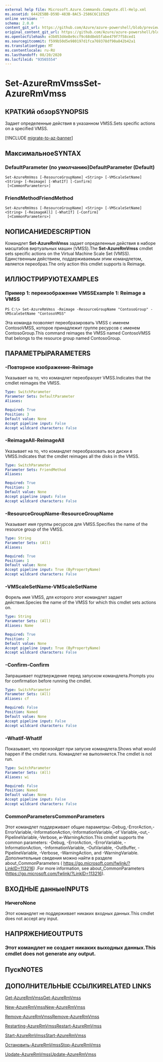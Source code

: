 ```yaml
---
external help file: Microsoft.Azure.Commands.Compute.dll-Help.xml
ms.assetid: 6442E5BB-D59D-483B-8AC5-2586C6C1E925
online version: ''
schema: 2.0.0
content_git_url: https://github.com/Azure/azure-powershell/blob/preview/src/ResourceManager/Compute/Stack/Commands.Compute/help/Set-AzureRmVmss.md
original_content_git_url: https://github.com/Azure/azure-powershell/blob/preview/src/ResourceManager/Compute/Stack/Commands.Compute/help/Set-AzureRmVmss.md
ms.openlocfilehash: e3b053d4e8e9ccf9c68d8eb5fabe479f7f58ced1
ms.sourcegitcommit: f599b50d5e980197d1fca769378df90a842b42a1
ms.translationtype: MT
ms.contentlocale: ru-RU
ms.lasthandoff: 08/20/2020
ms.locfileid: "93565554"
---
```

# <span data-ttu-id="d90cd-101">Set-AzureRmVmss</span><span class="sxs-lookup"><span data-stu-id="d90cd-101">Set-AzureRmVmss</span></span>

## <span data-ttu-id="d90cd-102">КРАТКИй обзор</span><span class="sxs-lookup"><span data-stu-id="d90cd-102">SYNOPSIS</span></span>
<span data-ttu-id="d90cd-103">Задает определенные действия в указанном VMSS.</span><span class="sxs-lookup"><span data-stu-id="d90cd-103">Sets specific actions on a specified VMSS.</span></span>

[!INCLUDE [migrate-to-az-banner](../../includes/migrate-to-az-banner.md)]

## <span data-ttu-id="d90cd-104">Максимальное</span><span class="sxs-lookup"><span data-stu-id="d90cd-104">SYNTAX</span></span>

### <span data-ttu-id="d90cd-105">DefaultParameter (по умолчанию)</span><span class="sxs-lookup"><span data-stu-id="d90cd-105">DefaultParameter (Default)</span></span>
```
Set-AzureRmVmss [-ResourceGroupName] <String> [-VMScaleSetName] <String> [-Reimage] [-WhatIf] [-Confirm]
 [<CommonParameters>]
```

### <span data-ttu-id="d90cd-106">FriendMethod</span><span class="sxs-lookup"><span data-stu-id="d90cd-106">FriendMethod</span></span>
```
Set-AzureRmVmss [-ResourceGroupName] <String> [-VMScaleSetName] <String> [-ReimageAll] [-WhatIf] [-Confirm]
 [<CommonParameters>]
```

## <span data-ttu-id="d90cd-107">NОПИСАНИЕ</span><span class="sxs-lookup"><span data-stu-id="d90cd-107">DESCRIPTION</span></span>
<span data-ttu-id="d90cd-108">Командлет **Set-AzureRmVmss** задает определенные действия в наборе масштабов виртуальных машин (VMSS).</span><span class="sxs-lookup"><span data-stu-id="d90cd-108">The **Set-AzureRmVmss** cmdlet sets specific actions on the Virtual Machine Scale Set (VMSS).</span></span>
<span data-ttu-id="d90cd-109">Единственным действием, поддерживаемым этим командлетом, является переобраз.</span><span class="sxs-lookup"><span data-stu-id="d90cd-109">The only action this cmdlet supports is Reimage.</span></span>

## <span data-ttu-id="d90cd-110">ИЛЛЮСТРИРУЮТ</span><span class="sxs-lookup"><span data-stu-id="d90cd-110">EXAMPLES</span></span>

### <span data-ttu-id="d90cd-111">Пример 1: переизображение VMSS</span><span class="sxs-lookup"><span data-stu-id="d90cd-111">Example 1: Reimage a VMSS</span></span>
```
PS C:\> Set-AzureRmVmss -Reimage -ResourceGroupName "ContosoGroup" -VMScaleSetName "ContosoVMSS"
```

<span data-ttu-id="d90cd-112">Эта команда позволяет переобразировать VMSS с именем ContosoVMSS, которое принадлежит группе ресурсов с именем ContosoGroup.</span><span class="sxs-lookup"><span data-stu-id="d90cd-112">This command reimages the VMSS named ContosoVMSS that belongs to the resource group named ContosoGroup.</span></span>

## <span data-ttu-id="d90cd-113">ПАРАМЕТРЫ</span><span class="sxs-lookup"><span data-stu-id="d90cd-113">PARAMETERS</span></span>

### <span data-ttu-id="d90cd-114">-Повторное изображение</span><span class="sxs-lookup"><span data-stu-id="d90cd-114">-Reimage</span></span>
<span data-ttu-id="d90cd-115">Указывает на то, что командлет переобразует VMSS.</span><span class="sxs-lookup"><span data-stu-id="d90cd-115">Indicates that the cmdlet reimages the VMSS.</span></span>

```yaml
Type: SwitchParameter
Parameter Sets: DefaultParameter
Aliases: 

Required: True
Position: 3
Default value: None
Accept pipeline input: False
Accept wildcard characters: False
```

### <span data-ttu-id="d90cd-116">-ReimageAll</span><span class="sxs-lookup"><span data-stu-id="d90cd-116">-ReimageAll</span></span>
<span data-ttu-id="d90cd-117">Указывает на то, что командлет переобразовать все диски в VMSS.</span><span class="sxs-lookup"><span data-stu-id="d90cd-117">Indicates that the cmdlet reimages all the disks in the VMSS.</span></span>

```yaml
Type: SwitchParameter
Parameter Sets: FriendMethod
Aliases: 

Required: True
Position: 3
Default value: None
Accept pipeline input: False
Accept wildcard characters: False
```

### <span data-ttu-id="d90cd-118">-ResourceGroupName</span><span class="sxs-lookup"><span data-stu-id="d90cd-118">-ResourceGroupName</span></span>
<span data-ttu-id="d90cd-119">Указывает имя группы ресурсов для VMSS.</span><span class="sxs-lookup"><span data-stu-id="d90cd-119">Specifies the name of the resource group of the VMSS.</span></span>

```yaml
Type: String
Parameter Sets: (All)
Aliases: 

Required: True
Position: 1
Default value: None
Accept pipeline input: True (ByPropertyName)
Accept wildcard characters: False
```

### <span data-ttu-id="d90cd-120">-VMScaleSetName</span><span class="sxs-lookup"><span data-stu-id="d90cd-120">-VMScaleSetName</span></span>
<span data-ttu-id="d90cd-121">Форель имя VMSS, для которого этот командлет задает действия.</span><span class="sxs-lookup"><span data-stu-id="d90cd-121">Species the name of the VMSS for which this cmdlet sets actions on.</span></span>

```yaml
Type: String
Parameter Sets: (All)
Aliases: Name

Required: True
Position: 2
Default value: None
Accept pipeline input: True (ByPropertyName)
Accept wildcard characters: False
```

### <span data-ttu-id="d90cd-122">-Confirm</span><span class="sxs-lookup"><span data-stu-id="d90cd-122">-Confirm</span></span>
<span data-ttu-id="d90cd-123">Запрашивает подтверждение перед запуском командлета.</span><span class="sxs-lookup"><span data-stu-id="d90cd-123">Prompts you for confirmation before running the cmdlet.</span></span>

```yaml
Type: SwitchParameter
Parameter Sets: (All)
Aliases: cf

Required: False
Position: Named
Default value: None
Accept pipeline input: False
Accept wildcard characters: False
```

### <span data-ttu-id="d90cd-124">-WhatIf</span><span class="sxs-lookup"><span data-stu-id="d90cd-124">-WhatIf</span></span>
<span data-ttu-id="d90cd-125">Показывает, что произойдет при запуске командлета.</span><span class="sxs-lookup"><span data-stu-id="d90cd-125">Shows what would happen if the cmdlet runs.</span></span> <span data-ttu-id="d90cd-126">Командлет не выполняется.</span><span class="sxs-lookup"><span data-stu-id="d90cd-126">The cmdlet is not run.</span></span>

```yaml
Type: SwitchParameter
Parameter Sets: (All)
Aliases: wi

Required: False
Position: Named
Default value: None
Accept pipeline input: False
Accept wildcard characters: False
```

### <span data-ttu-id="d90cd-127">CommonParameters</span><span class="sxs-lookup"><span data-stu-id="d90cd-127">CommonParameters</span></span>
<span data-ttu-id="d90cd-128">Этот командлет поддерживает общие параметры:-Debug,-ErrorAction,-ErrorVariable,-InformationAction,-InformationVariable,-of Variable,-out,-PipelineVariable,-Verbose, и-WarningAction.</span><span class="sxs-lookup"><span data-stu-id="d90cd-128">This cmdlet supports the common parameters: -Debug, -ErrorAction, -ErrorVariable, -InformationAction, -InformationVariable, -OutVariable, -OutBuffer, -PipelineVariable, -Verbose, -WarningAction, and -WarningVariable.</span></span> <span data-ttu-id="d90cd-129">Дополнительные сведения можно найти в разделе about_CommonParameters ( https://go.microsoft.com/fwlink/?LinkID=113216) .</span><span class="sxs-lookup"><span data-stu-id="d90cd-129">For more information, see about_CommonParameters (https://go.microsoft.com/fwlink/?LinkID=113216).</span></span>

## <span data-ttu-id="d90cd-130">ВХОДНЫЕ данные</span><span class="sxs-lookup"><span data-stu-id="d90cd-130">INPUTS</span></span>

### <span data-ttu-id="d90cd-131">Ничего</span><span class="sxs-lookup"><span data-stu-id="d90cd-131">None</span></span>
<span data-ttu-id="d90cd-132">Этот командлет не поддерживает никаких входных данных.</span><span class="sxs-lookup"><span data-stu-id="d90cd-132">This cmdlet does not accept any input.</span></span>

## <span data-ttu-id="d90cd-133">НАПРЯЖЕНИЕ</span><span class="sxs-lookup"><span data-stu-id="d90cd-133">OUTPUTS</span></span>

### <span data-ttu-id="d90cd-134">Этот командлет не создает никаких выходных данных.</span><span class="sxs-lookup"><span data-stu-id="d90cd-134">This cmdlet does not generate any output.</span></span>

## <span data-ttu-id="d90cd-135">Пуск</span><span class="sxs-lookup"><span data-stu-id="d90cd-135">NOTES</span></span>

## <span data-ttu-id="d90cd-136">ДОПОЛНИТЕЛЬНЫЕ ССЫЛКИ</span><span class="sxs-lookup"><span data-stu-id="d90cd-136">RELATED LINKS</span></span>

[<span data-ttu-id="d90cd-137">Get-AzureRmVmss</span><span class="sxs-lookup"><span data-stu-id="d90cd-137">Get-AzureRmVmss</span></span>](./Get-AzureRmVmss.md)

[<span data-ttu-id="d90cd-138">New-AzureRmVmss</span><span class="sxs-lookup"><span data-stu-id="d90cd-138">New-AzureRmVmss</span></span>](./New-AzureRmVmss.md)

[<span data-ttu-id="d90cd-139">Remove-AzureRmVmss</span><span class="sxs-lookup"><span data-stu-id="d90cd-139">Remove-AzureRmVmss</span></span>](./Remove-AzureRmVmss.md)

[<span data-ttu-id="d90cd-140">Restarting-AzureRmVmss</span><span class="sxs-lookup"><span data-stu-id="d90cd-140">Restart-AzureRmVmss</span></span>](./Restart-AzureRmVmss.md)

[<span data-ttu-id="d90cd-141">Start-AzureRmVmss</span><span class="sxs-lookup"><span data-stu-id="d90cd-141">Start-AzureRmVmss</span></span>](./Start-AzureRmVmss.md)

[<span data-ttu-id="d90cd-142">Остановить-AzureRmVmss</span><span class="sxs-lookup"><span data-stu-id="d90cd-142">Stop-AzureRmVmss</span></span>](./Stop-AzureRmVmss.md)

[<span data-ttu-id="d90cd-143">Update-AzureRmVmss</span><span class="sxs-lookup"><span data-stu-id="d90cd-143">Update-AzureRmVmss</span></span>](./Update-AzureRmVmss.md)


